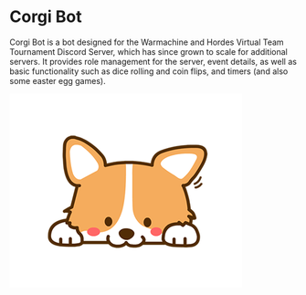 # Corgi Bot

Corgi Bot is a bot designed for the Warmachine and Hordes Virtual Team Tournament Discord Server, which has since grown to scale for additional servers. It provides role management for the server, event details, as well as basic functionality such as dice rolling and coin flips, and timers (and also some easter egg games).

![](images/Corgibot.png)
